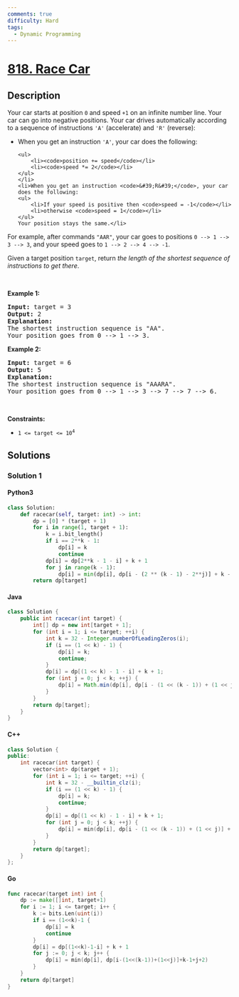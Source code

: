 ```yaml
---
comments: true
difficulty: Hard
tags:
  - Dynamic Programming
---
```


<!-- problem:start -->

# [818. Race Car](https://leetcode.com/problems/race-car)


## Description

<!-- description:start -->

<p>Your car starts at position <code>0</code> and speed <code>+1</code> on an infinite number line. Your car can go into negative positions. Your car drives automatically according to a sequence of instructions <code>&#39;A&#39;</code> (accelerate) and <code>&#39;R&#39;</code> (reverse):</p>

<ul>
	<li>When you get an instruction <code>&#39;A&#39;</code>, your car does the following:

    <ul>
    	<li><code>position += speed</code></li>
    	<li><code>speed *= 2</code></li>
    </ul>
    </li>
    <li>When you get an instruction <code>&#39;R&#39;</code>, your car does the following:
    <ul>
    	<li>If your speed is positive then <code>speed = -1</code></li>
    	<li>otherwise <code>speed = 1</code></li>
    </ul>
    Your position stays the same.</li>

</ul>

<p>For example, after commands <code>&quot;AAR&quot;</code>, your car goes to positions <code>0 --&gt; 1 --&gt; 3 --&gt; 3</code>, and your speed goes to <code>1 --&gt; 2 --&gt; 4 --&gt; -1</code>.</p>

<p>Given a target position <code>target</code>, return <em>the length of the shortest sequence of instructions to get there</em>.</p>

<p>&nbsp;</p>
<p><strong class="example">Example 1:</strong></p>

<pre>
<strong>Input:</strong> target = 3
<strong>Output:</strong> 2
<strong>Explanation:</strong> 
The shortest instruction sequence is &quot;AA&quot;.
Your position goes from 0 --&gt; 1 --&gt; 3.
</pre>

<p><strong class="example">Example 2:</strong></p>

<pre>
<strong>Input:</strong> target = 6
<strong>Output:</strong> 5
<strong>Explanation:</strong> 
The shortest instruction sequence is &quot;AAARA&quot;.
Your position goes from 0 --&gt; 1 --&gt; 3 --&gt; 7 --&gt; 7 --&gt; 6.
</pre>

<p>&nbsp;</p>
<p><strong>Constraints:</strong></p>

<ul>
	<li><code>1 &lt;= target &lt;= 10<sup>4</sup></code></li>
</ul>

<!-- description:end -->

## Solutions

<!-- solution:start -->

### Solution 1

<!-- tabs:start -->

#### Python3

```python
class Solution:
    def racecar(self, target: int) -> int:
        dp = [0] * (target + 1)
        for i in range(1, target + 1):
            k = i.bit_length()
            if i == 2**k - 1:
                dp[i] = k
                continue
            dp[i] = dp[2**k - 1 - i] + k + 1
            for j in range(k - 1):
                dp[i] = min(dp[i], dp[i - (2 ** (k - 1) - 2**j)] + k - 1 + j + 2)
        return dp[target]
```

#### Java

```java
class Solution {
    public int racecar(int target) {
        int[] dp = new int[target + 1];
        for (int i = 1; i <= target; ++i) {
            int k = 32 - Integer.numberOfLeadingZeros(i);
            if (i == (1 << k) - 1) {
                dp[i] = k;
                continue;
            }
            dp[i] = dp[(1 << k) - 1 - i] + k + 1;
            for (int j = 0; j < k; ++j) {
                dp[i] = Math.min(dp[i], dp[i - (1 << (k - 1)) + (1 << j)] + k - 1 + j + 2);
            }
        }
        return dp[target];
    }
}
```

#### C++

```cpp
class Solution {
public:
    int racecar(int target) {
        vector<int> dp(target + 1);
        for (int i = 1; i <= target; ++i) {
            int k = 32 - __builtin_clz(i);
            if (i == (1 << k) - 1) {
                dp[i] = k;
                continue;
            }
            dp[i] = dp[(1 << k) - 1 - i] + k + 1;
            for (int j = 0; j < k; ++j) {
                dp[i] = min(dp[i], dp[i - (1 << (k - 1)) + (1 << j)] + k - 1 + j + 2);
            }
        }
        return dp[target];
    }
};
```

#### Go

```go
func racecar(target int) int {
	dp := make([]int, target+1)
	for i := 1; i <= target; i++ {
		k := bits.Len(uint(i))
		if i == (1<<k)-1 {
			dp[i] = k
			continue
		}
		dp[i] = dp[(1<<k)-1-i] + k + 1
		for j := 0; j < k; j++ {
			dp[i] = min(dp[i], dp[i-(1<<(k-1))+(1<<j)]+k-1+j+2)
		}
	}
	return dp[target]
}
```

<!-- tabs:end -->

<!-- solution:end -->

<!-- problem:end -->
